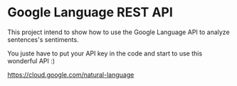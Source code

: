 # Google Language REST API
This project intend to show how to use the Google Language API to analyze sentences's sentiments.

You juste have to put your API key in the code and start to use this wonderful API :)

https://cloud.google.com/natural-language
